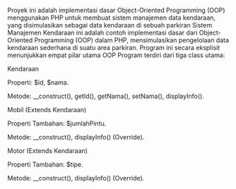 Proyek ini adalah implementasi dasar Object-Oriented Programming (OOP) menggunakan PHP untuk membuat sistem manajemen data kendaraan, yang disimulasikan sebagai data kendaraan di sebuah parkiran
Sistem Manajemen Kendaraan ini adalah contoh implementasi dasar dari Object-Oriented Programming (OOP) dalam PHP, mensimulasikan pengelolaan data kendaraan sederhana di suatu area parkiran. Program ini secara eksplisit menunjukkan empat pilar utama OOP
Program terdiri dari tiga class utama:

Kendaraan

Properti: $id, $nama.

Metode: __construct(), getId(), getNama(), setNama(), displayInfo().

Mobil (Extends Kendaraan)

Properti Tambahan: $jumlahPintu.

Metode: __construct(), displayInfo() (Override).

Motor (Extends Kendaraan)

Properti Tambahan: $tipe.

Metode: __construct(), displayInfo() (Override).
